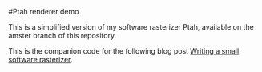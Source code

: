 #Ptah renderer demo

This is a simplified version of my software rasterizer Ptah, available on the amster branch of this repository.

This is the companion code for the following blog post [Writing a small software rasterizer]().